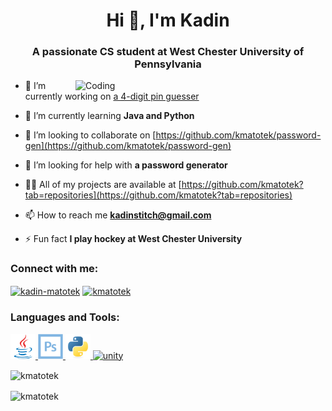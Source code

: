 <h1 align="center">Hi 👋, I'm Kadin</h1>
<h3 align="center">A passionate CS student at West Chester University of Pennsylvania</h3>
<img align="right" alt="Coding" width="400" src="https://giphy.com/stickers/Giflytics-transparent-Vf3ZKdillTMOOaOho0">

- 🔭 I’m currently working on [a 4-digit pin guesser](https://github.com/kmatotek/4dig-pin-guesser)

- 🌱 I’m currently learning **Java and Python**

- 👯 I’m looking to collaborate on [https://github.com/kmatotek/password-gen](https://github.com/kmatotek/password-gen)

- 🤝 I’m looking for help with **a password generator**

- 👨‍💻 All of my projects are available at [https://github.com/kmatotek?tab=repositories](https://github.com/kmatotek?tab=repositories)

- 📫 How to reach me **kadinstitch@gmail.com**

- ⚡ Fun fact **I play hockey at West Chester University**

<h3 align="left">Connect with me:</h3>
<p align="left">
<a href="https://linkedin.com/in/kadin-matotek" target="blank"><img align="center" src="https://raw.githubusercontent.com/rahuldkjain/github-profile-readme-generator/master/src/images/icons/Social/linked-in-alt.svg" alt="kadin-matotek" height="30" width="40" /></a>
<a href="https://www.leetcode.com/kmatotek" target="blank"><img align="center" src="https://raw.githubusercontent.com/rahuldkjain/github-profile-readme-generator/master/src/images/icons/Social/leet-code.svg" alt="kmatotek" height="30" width="40" /></a>
</p>

<h3 align="left">Languages and Tools:</h3>
<p align="left"> <a href="https://www.java.com" target="_blank" rel="noreferrer"> <img src="https://raw.githubusercontent.com/devicons/devicon/master/icons/java/java-original.svg" alt="java" width="40" height="40"/> </a> <a href="https://www.photoshop.com/en" target="_blank" rel="noreferrer"> <img src="https://raw.githubusercontent.com/devicons/devicon/master/icons/photoshop/photoshop-line.svg" alt="photoshop" width="40" height="40"/> </a> <a href="https://www.python.org" target="_blank" rel="noreferrer"> <img src="https://raw.githubusercontent.com/devicons/devicon/master/icons/python/python-original.svg" alt="python" width="40" height="40"/> </a> <a href="https://unity.com/" target="_blank" rel="noreferrer"> <img src="https://www.vectorlogo.zone/logos/unity3d/unity3d-icon.svg" alt="unity" width="40" height="40"/> </a> </p>

<p><img align="center" src="https://github-readme-stats.vercel.app/api/top-langs?username=kmatotek&show_icons=true&locale=en&layout=compact" alt="kmatotek" /></p>

<p><img align="center" src="https://github-readme-streak-stats.herokuapp.com/?user=kmatotek&" alt="kmatotek" /></p>

